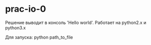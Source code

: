 # prac-io-0

Решение выводит в консоль 'Hello world'.
Работает на python2.x и python3.x

Для запуска:
python path_to_file

